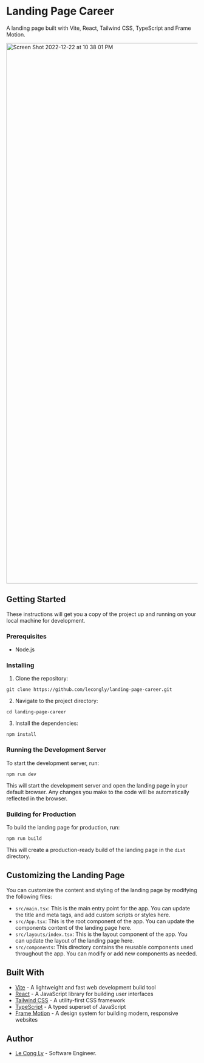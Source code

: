 # Landing Page Career

A landing page built with Vite, React, Tailwind CSS, TypeScript and Frame Motion.

<img width="1422" alt="Screen Shot 2022-12-22 at 10 38 01 PM" src="https://user-images.githubusercontent.com/58856636/209169427-b9581857-9572-4bdd-a24c-a37298e3f716.png">


## Getting Started

These instructions will get you a copy of the project up and running on your local machine for development.

### Prerequisites

- Node.js

### Installing

1. Clone the repository:

```
git clone https://github.com/lecongly/landing-page-career.git
```

2. Navigate to the project directory:

```
cd landing-page-career
```

3. Install the dependencies:

```
npm install
```

### Running the Development Server

To start the development server, run:

```
npm run dev
```

This will start the development server and open the landing page in your default browser. Any changes you make to the code will be automatically reflected in the browser.

### Building for Production

To build the landing page for production, run:

```
npm run build
```

This will create a production-ready build of the landing page in the `dist` directory.

## Customizing the Landing Page

You can customize the content and styling of the landing page by modifying the following files:

- `src/main.tsx`: This is the main entry point for the app. You can update the title and meta tags, and add custom scripts or styles here.
- `src/App.tsx`: This is the root component of the app. You can update the components content of the landing page here.
- `src/layouts/index.tsx`: This is the layout component of the app. You can update the layout of the landing page here.
- `src/components`: This directory contains the reusable components used throughout the app. You can modify or add new components as needed.

## Built With

- [Vite](https://vitejs.com/) - A lightweight and fast web development build tool
- [React](https://reactjs.org/) - A JavaScript library for building user interfaces
- [Tailwind CSS](https://tailwindcss.com/) - A utility-first CSS framework
- [TypeScript](https://www.typescriptlang.org/) - A typed superset of JavaScript
- [Frame Motion](https://framemotion.io/) - A design system for building modern, responsive websites

## Author

- [Le Cong Ly](https://github.com/lecongly) - Software Engineer.
